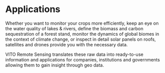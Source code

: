 Applications
============

Whether you want to monitor your crops more efficiently, keep an eye on the water quality of lakes & rivers, define the biomass and carbon sequestration of a forest stand, monitor the dynamics of global biomes in the context of climate change, or inspect in detail solar panels on roofs, satellites and drones provide you with the necessary data.

VITO Remote Sensing translates these raw data into ready-to-use information and applications for companies, institutions and governments allowing them to gain insight through geo data.
